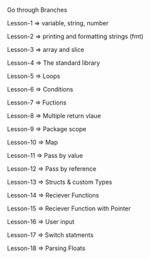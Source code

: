 Go through Branches

Lesson-1 => variable, string, number

Lesson-2 => printing and formatting strings (fmt)

Lesson-3 => array and slice

Lesson-4 => The standard library

Lesson-5 => Loops

Lesson-6 => Conditions

Lesson-7 => Fuctions

Lesson-8 => Multiple return vlaue

Lesson-9 => Package scope

Lesson-10 => Map

Lesson-11 => Pass by value

Lesson-12 => Pass by reference

Lesson-13 => Structs & custom Types

Lesson-14 => Reciever Functions

Lesson-15 => Reciever Function with Pointer

Lesson-16 => User input

Lesson-17 => Switch statments

Lesson-18 => Parsing Floats
